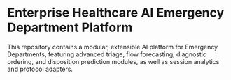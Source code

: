 # Enterprise Healthcare AI Emergency Department Platform

This repository contains a modular, extensible AI platform for Emergency Departments, featuring advanced triage, flow forecasting, diagnostic ordering, and disposition prediction modules, as well as session analytics and protocol adapters.
